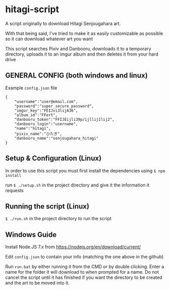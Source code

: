 # hitagi-script
A script originally to download Hitagi Senjougahara art.

With that being said, I've tried to make it as easily customizable as possible so it can download whatever art you want

This script searches Pixiv and Danbooru, downloads it to a temporary directory, uploads it to an imgur album and then deletes it from your hard drive

## GENERAL CONFIG (both windows and linux)
Example `config.json` file
```
{
    "username":"user@email.com",
    "password":"super_secure_password",
    "imgur_key":"FEIJvi3lijA36",
    "album_id":"FFert",
    "danbooru_token":"FFIJEijli39p/ijllij1lij2",
    "danbooru_login":"username",
	"name":"hitagi",
	"pixiv_name":"ひたぎ",
	"danbooru_name":"senjougahara_hitagi"
}
```

## Setup & Configuration (Linux)
In order to use this script you must first install the dependencies using
`$ npm install`

run `$ ./setup.sh` in the project directory and give it the information it requests

## Running the script (Linux)

`$ ./run.sh` in the project directory to run the script

## Windows Guide
Install Node.JS 7.x from https://nodejs.org/en/download/current/

Edit `config.json` to contain your info (matching the one above in the github)

Run `run.bat` by either running it from the CMD or by double clicking. Enter a name for the folder it will download to when prompted for a name.
Do not cancel the script until it has finished if you want the directory to be created and the art to be moved into it.

